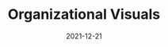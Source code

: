 ---
layout:             page
title:              Organizational Visuals
published:          true
date:               2021-12-21
modified:           2021-12-21
order:              /01/021
---